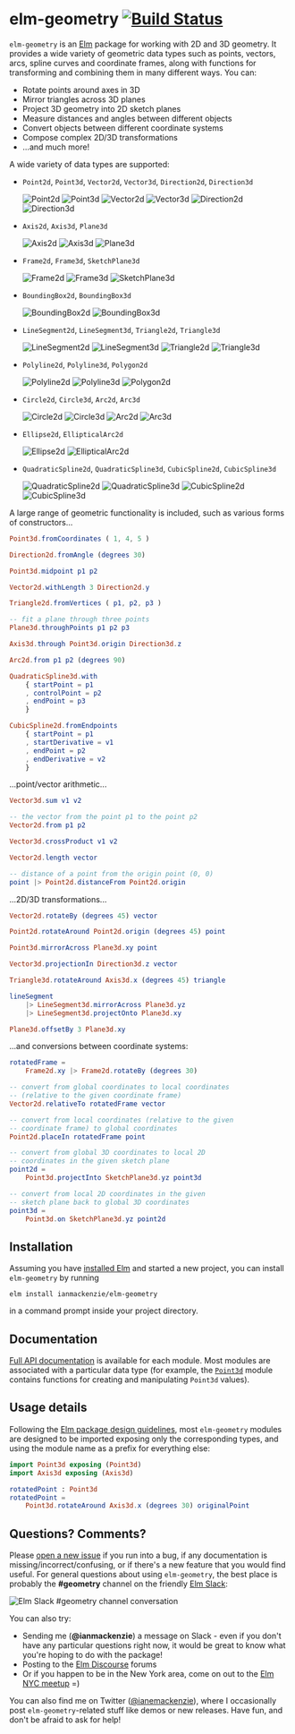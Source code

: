 # elm-geometry [![Build Status](https://travis-ci.org/ianmackenzie/elm-geometry.svg?branch=master)](https://travis-ci.org/ianmackenzie/elm-geometry)

`elm-geometry` is an [Elm](http://elm-lang.org) package for working with 2D and
3D geometry. It provides a wide variety of geometric data types such as points,
vectors, arcs, spline curves and coordinate frames, along with functions for
transforming and combining them in many different ways. You can:

  - Rotate points around axes in 3D
  - Mirror triangles across 3D planes
  - Project 3D geometry into 2D sketch planes
  - Measure distances and angles between different objects
  - Convert objects between different coordinate systems
  - Compose complex 2D/3D transformations
  - ...and much more!

A wide variety of data types are supported:

  - `Point2d`, `Point3d`, `Vector2d`, `Vector3d`, `Direction2d`, `Direction3d`

    ![Point2d](https://opensolid.github.io/images/geometry/icons/point2d.svg)
    ![Point3d](https://opensolid.github.io/images/geometry/icons/point3d.svg)
    ![Vector2d](https://opensolid.github.io/images/geometry/icons/vector2d.svg)
    ![Vector3d](https://opensolid.github.io/images/geometry/icons/vector3d.svg)
    ![Direction2d](https://opensolid.github.io/images/geometry/icons/direction2d.svg)
    ![Direction3d](https://opensolid.github.io/images/geometry/icons/direction3d.svg)

  - `Axis2d`, `Axis3d`, `Plane3d`

    ![Axis2d](https://opensolid.github.io/images/geometry/icons/axis2d.svg)
    ![Axis3d](https://opensolid.github.io/images/geometry/icons/axis3d.svg)
    ![Plane3d](https://opensolid.github.io/images/geometry/icons/plane3d.svg)

  - `Frame2d`, `Frame3d`, `SketchPlane3d`

    ![Frame2d](https://opensolid.github.io/images/geometry/icons/frame2d.svg)
    ![Frame3d](https://opensolid.github.io/images/geometry/icons/frame3d.svg)
    ![SketchPlane3d](https://opensolid.github.io/images/geometry/icons/sketchPlane3d.svg)

  - `BoundingBox2d`, `BoundingBox3d`

    ![BoundingBox2d](https://opensolid.github.io/images/geometry/icons/boundingBox2d.svg)
    ![BoundingBox3d](https://opensolid.github.io/images/geometry/icons/boundingBox3d.svg)

  - `LineSegment2d`, `LineSegment3d`, `Triangle2d`, `Triangle3d`

    ![LineSegment2d](https://opensolid.github.io/images/geometry/icons/lineSegment2d.svg)
    ![LineSegment3d](https://opensolid.github.io/images/geometry/icons/lineSegment3d.svg)
    ![Triangle2d](https://opensolid.github.io/images/geometry/icons/triangle2d.svg)
    ![Triangle3d](https://opensolid.github.io/images/geometry/icons/triangle3d.svg)

  - `Polyline2d`, `Polyline3d`, `Polygon2d`

    ![Polyline2d](https://opensolid.github.io/images/geometry/icons/polyline2d.svg)
    ![Polyline3d](https://opensolid.github.io/images/geometry/icons/polyline3d.svg)
    ![Polygon2d](https://opensolid.github.io/images/geometry/icons/polygon2d.svg)

  - `Circle2d`, `Circle3d`, `Arc2d`, `Arc3d`

    ![Circle2d](https://opensolid.github.io/images/geometry/icons/circle2d.svg)
    ![Circle3d](https://opensolid.github.io/images/geometry/icons/circle3d.svg)
    ![Arc2d](https://opensolid.github.io/images/geometry/icons/arc2d.svg)
    ![Arc3d](https://opensolid.github.io/images/geometry/icons/arc3d.svg)

  - `Ellipse2d`, `EllipticalArc2d`

    ![Ellipse2d](https://opensolid.github.io/images/geometry/icons/ellipse2d.svg)
    ![EllipticalArc2d](https://opensolid.github.io/images/geometry/icons/ellipticalArc2d.svg)

  - `QuadraticSpline2d`, `QuadraticSpline3d`, `CubicSpline2d`, `CubicSpline3d`

    ![QuadraticSpline2d](https://opensolid.github.io/images/geometry/icons/quadraticSpline2d.svg)
    ![QuadraticSpline3d](https://opensolid.github.io/images/geometry/icons/quadraticSpline3d.svg)
    ![CubicSpline2d](https://opensolid.github.io/images/geometry/icons/cubicSpline2d.svg)
    ![CubicSpline3d](https://opensolid.github.io/images/geometry/icons/cubicSpline3d.svg)

A large range of geometric functionality is included, such as various forms of
constructors...

```elm
Point3d.fromCoordinates ( 1, 4, 5 )

Direction2d.fromAngle (degrees 30)

Point3d.midpoint p1 p2

Vector2d.withLength 3 Direction2d.y

Triangle2d.fromVertices ( p1, p2, p3 )

-- fit a plane through three points
Plane3d.throughPoints p1 p2 p3

Axis3d.through Point3d.origin Direction3d.z

Arc2d.from p1 p2 (degrees 90)

QuadraticSpline3d.with
    { startPoint = p1
    , controlPoint = p2
    , endPoint = p3
    }

CubicSpline2d.fromEndpoints
    { startPoint = p1
    , startDerivative = v1
    , endPoint = p2
    , endDerivative = v2
    }
```

...point/vector arithmetic...

```elm
Vector3d.sum v1 v2

-- the vector from the point p1 to the point p2
Vector2d.from p1 p2

Vector3d.crossProduct v1 v2

Vector2d.length vector

-- distance of a point from the origin point (0, 0)
point |> Point2d.distanceFrom Point2d.origin
```

...2D/3D transformations...

```elm
Vector2d.rotateBy (degrees 45) vector

Point2d.rotateAround Point2d.origin (degrees 45) point

Point3d.mirrorAcross Plane3d.xy point

Vector3d.projectionIn Direction3d.z vector

Triangle3d.rotateAround Axis3d.x (degrees 45) triangle

lineSegment
    |> LineSegment3d.mirrorAcross Plane3d.yz
    |> LineSegment3d.projectOnto Plane3d.xy

Plane3d.offsetBy 3 Plane3d.xy
```

...and conversions between coordinate systems:

```elm
rotatedFrame =
    Frame2d.xy |> Frame2d.rotateBy (degrees 30)

-- convert from global coordinates to local coordinates
-- (relative to the given coordinate frame)
Vector2d.relativeTo rotatedFrame vector

-- convert from local coordinates (relative to the given
-- coordinate frame) to global coordinates
Point2d.placeIn rotatedFrame point

-- convert from global 3D coordinates to local 2D
-- coordinates in the given sketch plane
point2d =
    Point3d.projectInto SketchPlane3d.yz point3d

-- convert from local 2D coordinates in the given
-- sketch plane back to global 3D coordinates
point3d =
    Point3d.on SketchPlane3d.yz point2d
```

## Installation

Assuming you have [installed Elm](https://guide.elm-lang.org/install.html) and
started a new project, you can install `elm-geometry` by running

```
elm install ianmackenzie/elm-geometry
```

in a command prompt inside your project directory.

## Documentation

[Full API documentation](http://package.elm-lang.org/packages/ianmackenzie/elm-geometry/1.0.0)
is available for each module. Most modules are associated with a particular data
type (for example, the [`Point3d`](http://package.elm-lang.org/packages/ianmackenzie/elm-geometry/1.0.0/Point3d)
module contains functions for creating and manipulating `Point3d` values).

## Usage details

Following the [Elm package design guidelines](http://package.elm-lang.org/help/design-guidelines#module-names-should-not-reappear-in-function-names),
most `elm-geometry` modules are designed to be imported exposing only the
corresponding types, and using the module name as a prefix for everything else:

```elm
import Point3d exposing (Point3d)
import Axis3d exposing (Axis3d)

rotatedPoint : Point3d
rotatedPoint =
    Point3d.rotateAround Axis3d.x (degrees 30) originalPoint
```

## Questions? Comments?

Please [open a new issue](https://github.com/ianmackenzie/elm-geometry/issues)
if you run into a bug, if any documentation is missing/incorrect/confusing, or
if there's a new feature that you would find useful. For general questions about
using `elm-geometry`, the best place is probably the **#geometry** channel on
the friendly [Elm Slack](http://elmlang.herokuapp.com/):

![Elm Slack #geometry channel conversation](https://ianmackenzie.github.io/elm-geometry/1.0.0/README/Slack.png)

You can also try:

  - Sending me (**@ianmackenzie**) a message on Slack - even if you don't have
    any particular questions right now, it would be great to know what you're
    hoping to do with the package!
  - Posting to the [Elm Discourse](https://discourse.elm-lang.org/) forums
  - Or if you happen to be in the New York area, come on out to the
    [Elm NYC meetup](https://www.meetup.com/Elm-NYC/) =)

You can also find me on Twitter ([@ianemackenzie](https://twitter.com/ianemackenzie)),
where I occasionally post `elm-geometry`-related stuff like demos or new
releases. Have fun, and don't be afraid to ask for help!
